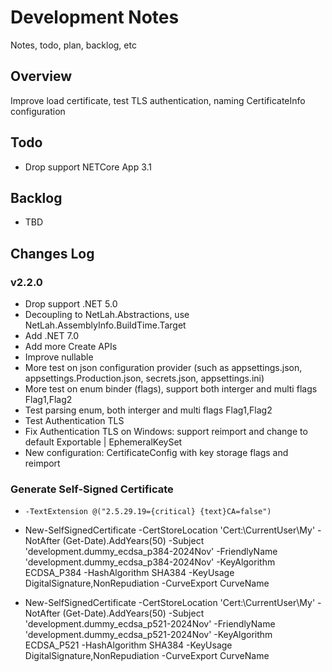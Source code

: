 # Development Notes

Notes, todo, plan, backlog, etc

## Overview

Improve load certificate, test TLS authentication, naming CertificateInfo configuration

## Todo

- Drop support NETCore App 3.1

## Backlog

- TBD

## Changes Log

### v2.2.0
 - Drop support .NET 5.0
 - Decoupling to NetLah.Abstractions, use NetLah.AssemblyInfo.BuildTime.Target
 - Add .NET 7.0
 - Add more Create APIs
 - Improve nullable
 - More test on json configuration provider (such as appsettings.json, appsettings.Production.json, secrets.json, appsettings.ini)
 - More test on enum binder (flags), support both interger and multi flags Flag1,Flag2
 - Test parsing enum, both interger and multi flags Flag1,Flag2
 - Test Authentication TLS
 - Fix Authentication TLS on Windows: support reimport and change to default Exportable | EphemeralKeySet
 - New configuration: CertificateConfig with key storage flags and reimport

 ### Generate Self-Signed Certificate
 -  `-TextExtension @("2.5.29.19={critical} {text}CA=false")`

 - New-SelfSignedCertificate -CertStoreLocation 'Cert:\CurrentUser\My' -NotAfter (Get-Date).AddYears(50) -Subject 'development.dummy_ecdsa_p384-2024Nov' -FriendlyName 'development.dummy_ecdsa_p384-2024Nov' -KeyAlgorithm ECDSA_P384 -HashAlgorithm SHA384 -KeyUsage DigitalSignature,NonRepudiation -CurveExport CurveName
 
 - New-SelfSignedCertificate -CertStoreLocation 'Cert:\CurrentUser\My' -NotAfter (Get-Date).AddYears(50) -Subject 'development.dummy_ecdsa_p521-2024Nov' -FriendlyName 'development.dummy_ecdsa_p521-2024Nov' -KeyAlgorithm ECDSA_P521 -HashAlgorithm SHA384 -KeyUsage DigitalSignature,NonRepudiation -CurveExport CurveName
